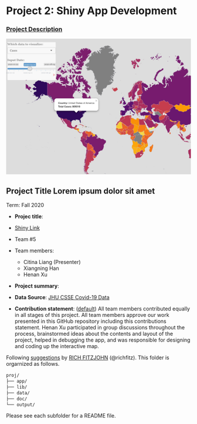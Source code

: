 # Project 2: Shiny App Development

### [Project Description](doc/project2_desc.md)

![screenshot](doc/figs/map.jpg)


## Project Title Lorem ipsum dolor sit amet
Term: Fall 2020

+ **Projec title**:
+ [Shiny Link](XXX)
+ Team #5 
+ Team members:
	+ Citina Liang (Presenter)
	+ Xiangning Han
	+ Henan Xu

+ **Project summary**: 

+ **Data Source**: [JHU CSSE Covid-19 Data](https://github.com/CSSEGISandData/COVID-19/tree/master/csse_covid_19_data) 

+ **Contribution statement**: ([default](doc/a_note_on_contributions.md)) All team members contributed equally in all stages of this project. All team members approve our work presented in this GitHub repository including this contributions statement. Henan Xu participated in group discussions throughout the process, brainstormed ideas about the contents and layout of the project, helped in debugging the app, and was responsible for designing and coding up the interactive map.

Following [suggestions](http://nicercode.github.io/blog/2013-04-05-projects/) by [RICH FITZJOHN](http://nicercode.github.io/about/#Team) (@richfitz). This folder is orgarnized as follows.

```
proj/
├── app/
├── lib/
├── data/
├── doc/
└── output/
```

Please see each subfolder for a README file.

